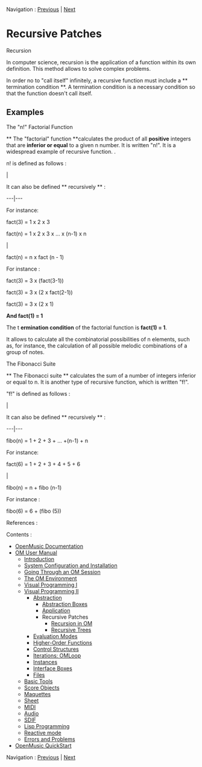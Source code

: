 Navigation : [Previous](AbsInputBoxes "page précédente\(Input
Boxes\)") | [Next](RecursivePatch "Next\(Recursion in
OM\)")


# Recursive Patches

Recursion

In computer science, recursion is the application of a function within its own
definition. This method allows to solve complex problems.

In order no to "call itself" infinitely, a recursive function must include a
** termination condition **. A termination condition is a necessary condition
so that the function doesn't call itself.

## Examples

The "n!" Factorial Function

** The "factorial" function **calculates the product of all  **positive**
integers that are  **inferior or equal** to a given  n number. It is written
"n!". It is a widespread example of recursive function. .

n! is defined as follows :

|

It can also be defined ** recursively ** :  
  
---|---  
  
For instance:

fact(3) = 1 x 2 x 3

fact(n) = 1 x 2 x 3 x ... x (n-1) x n

|

fact(n) = n x fact (n \- 1)

For instance :

fact(3) = 3 x (fact(3-1))

fact(3) = 3 x (2 x fact(2-1))

fact(3) = 3 x (2 x 1)

**And fact(1) = 1**  
  
The t **ermination condition** of the factorial function is **fact(1) = 1**.

It allows to calculate all the combinatorial possibilities of n elements, such
as, for instance, the calculation of all possible melodic combinations of a
group of notes.

The Fibonacci Suite

** The Fibonacci suite ** calculates the sum of a number of integers inferior
or equal to n. It is another type of recursive function, which is written
"f!".

"f!" is defined as follows :

|

It can also be defined ** recursively ** :  
  
---|---  
  
fibo(n) = 1 + 2 + 3 + ... +(n-1) + n

For instance:

fact(6) = 1 + 2 + 3 + 4 + 5 + 6

|

fibo(n) = n \+ fibo (n-1)

For instance :

fibo(6) = 6 + (fibo (5))  
  
References :

Contents :

  * [OpenMusic Documentation](OM-Documentation)
  * [OM User Manual](OM-User-Manual)
    * [Introduction](00-Contents)
    * [System Configuration and Installation](Installation)
    * [Going Through an OM Session](Goingthrough)
    * [The OM Environment](Environment)
    * [Visual Programming I](BasicVisualProgramming)
    * [Visual Programming II](AdvancedVisualProgramming)
      * [Abstraction](Abstraction)
        * [Abstraction Boxes](AbsBoxes)
        * [Application](AbsApplication)
        * Recursive Patches
          * [Recursion in OM](RecursivePatch)
          * [Recursive Trees](RecursiveTree)
      * [Evaluation Modes](EvalModes)
      * [Higher-Order Functions](HighOrder)
      * [Control Structures](Control)
      * [Iterations: OMLoop](OMLoop)
      * [Instances](Instances)
      * [Interface Boxes](InterfaceBoxes)
      * [Files](Files)
    * [Basic Tools](BasicObjects)
    * [Score Objects](ScoreObjects)
    * [Maquettes](Maquettes)
    * [Sheet](Sheet)
    * [MIDI](MIDI)
    * [Audio](Audio)
    * [SDIF](SDIF)
    * [Lisp Programming](Lisp)
    * [Reactive mode](Reactive)
    * [Errors and Problems](errors)
  * [OpenMusic QuickStart](QuickStart-Chapters)

Navigation : [Previous](AbsInputBoxes "page précédente\(Input
Boxes\)") | [Next](RecursivePatch "Next\(Recursion in
OM\)")

